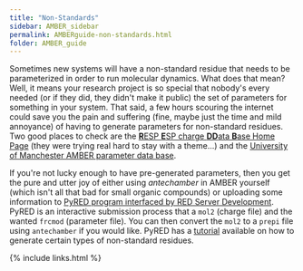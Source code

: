```yaml
---
title: "Non-Standards"
sidebar: AMBER_sidebar
permalink: AMBERguide-non-standards.html
folder: AMBER_guide
---
```


<link rel="stylesheet" href="css/theme-orange.css">

Sometimes new systems will have a non-standard residue that needs to be
parameterized in order to run molecular dynamics. What does that mean?
Well, it means your research project is so special that nobody's every needed
(or if they did, they didn't make it public) the set of parameters for
something in your system.
That said, a few hours scouring the internet could save you the pain and
suffering (fine, maybe just the time and mild annoyance) of having to generate
parameters for non-standard residues.
Two good places to check are the
[<b>R</b>ESP <b>E</b>SP charge <b>DD</b>ata <b>B</b>ase Home Page](http://upjv.q4md-forcefieldtools.org/REDDB/index.php)
(they were trying real hard to stay with a theme...) and the
[University of Manchester AMBER parameter data base](http://research.bmh.manchester.ac.uk/bryce/amber).

If you're not lucky enough to have pre-generated parameters, then you get the
pure and utter joy of either using *antechamber* in AMBER yourself
(which isn't all that bad for small organic compounds) or uploading some
information to
[PyRED program interfaced by RED Server Development](http://upjv.q4md-forcefieldtools.org/REDServer-Development/).
PyRED is an interactive submission process that a `mol2` (charge file) and
the wanted `frcmod` (parameter file).
You can then convert the `mol2` to a `prepi` file using `antechamber` if you
would like.
PyRED has a
[tutorial](http://upjv.q4md-forcefieldtools.org/Tutorial/Tutorial-4.php)
available on how to generate certain types of non-standard residues.

{% include links.html %}
